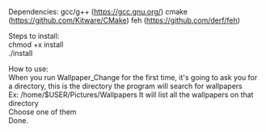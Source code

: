 Dependencies:
gcc/g++ (https://gcc.gnu.org/)
cmake (https://github.com/Kitware/CMake)
feh (https://github.com/derf/feh)

Steps to install:\
chmod +x install\
./install

How to use:\
When you run Wallpaper_Change for the first time, it's going to ask you for a directory, this is the directory the program will search for wallpapers\
Ex: /home/$USER/Pictures/Wallpapers
It will list all the wallpapers on that directory\
Choose one of them\
Done.
